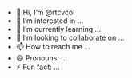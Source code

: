 - 👋 Hi, I’m @rtcvcol
- 👀 I’m interested in ...
- 🌱 I’m currently learning ...
- 💞️ I’m looking to collaborate on ...
- 📫 How to reach me ...
- 😄 Pronouns: ...
- ⚡ Fun fact: ...

<!---
rtcvcol/rtcvcol is a ✨ special ✨ repository because its `README.md` (this file) appears on your GitHub profile.
You can click the Preview link to take a look at your changes.
--->
